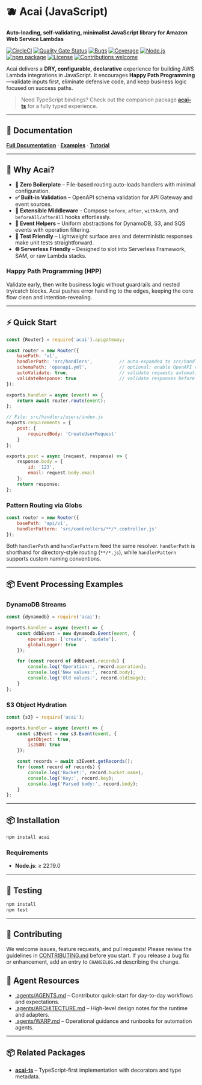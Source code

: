 # 🫐 Acai (JavaScript)

**Auto-loading, self-validating, minimalist JavaScript library for Amazon Web Service Lambdas**

[![CircleCI](https://circleci.com/gh/syngenta/acai-js.svg?style=shield)](https://circleci.com/gh/syngenta/acai-js)
[![Quality Gate Status](https://sonarcloud.io/api/project_badges/measure?project=syngenta_acai-js&metric=alert_status)](https://sonarcloud.io/summary/new_code?id=syngenta_acai-js)
[![Bugs](https://sonarcloud.io/api/project_badges/measure?project=syngenta_acai-js&metric=bugs)](https://sonarcloud.io/summary/new_code?id=syngenta_acai-js)
[![Coverage](https://sonarcloud.io/api/project_badges/measure?project=syngenta_acai-js&metric=coverage)](https://sonarcloud.io/summary/new_code?id=syngenta_acai-js)
[![Node.js](https://img.shields.io/badge/Node.js-22.19%2B-339933?logo=node.js)](https://nodejs.org/)
[![npm package](https://img.shields.io/npm/v/acai?color=blue&label=npm%20package)](https://www.npmjs.com/package/acai)
[![License](https://img.shields.io/badge/license-Apache%202.0-blue)](LICENSE)
[![Contributions welcome](https://img.shields.io/badge/contributions-welcome-blue.svg?style=flat)](https://github.com/syngenta/acai-js/issues)

Acai delivers a **DRY, configurable, declarative** experience for building AWS Lambda integrations in JavaScript. It encourages **Happy Path Programming**—validate inputs first, eliminate defensive code, and keep business logic focused on success paths.

> Need TypeScript bindings? Check out the companion package [**acai-ts**](https://www.npmjs.com/package/acai-ts) for a fully typed experience.

---

## 📖 Documentation

**[Full Documentation](https://syngenta.github.io/acai-js-docs/)** · **[Examples](https://github.com/syngenta/acai-js-docs/tree/main/examples)** · **[Tutorial](https://syngenta.github.io/acai-js-docs/)**

---

## 🎯 Why Acai?

- **🚀 Zero Boilerplate** – File-based routing auto-loads handlers with minimal configuration.
- **✅ Built-in Validation** – OpenAPI schema validation for API Gateway and event sources.
- **🧩 Extensible Middleware** – Compose `before`, `after`, `withAuth`, and `beforeAll/afterAll` hooks effortlessly.
- **🔄 Event Helpers** – Uniform abstractions for DynamoDB, S3, and SQS events with operation filtering.
- **🧪 Test Friendly** – Lightweight surface area and deterministic responses make unit tests straightforward.
- **🌐 Serverless Friendly** – Designed to slot into Serverless Framework, SAM, or raw Lambda stacks.

### Happy Path Programming (HPP)

Validate early, then write business logic without guardrails and nested try/catch blocks. Acai pushes error handling to the edges, keeping the core flow clean and intention-revealing.

---

## ⚡ Quick Start

```javascript
const {Router} = require('acai').apigateway;

const router = new Router({
    basePath: 'v1',
    handlerPath: 'src/handlers',          // auto-expanded to src/handlers/**/*.js
    schemaPath: 'openapi.yml',            // optional: enable OpenAPI validation
    autoValidate: true,                   // validate requests automatically
    validateResponse: true                // validate responses before returning
});

exports.handler = async (event) => {
    return await router.route(event);
};

// File: src/handlers/users/index.js
exports.requirements = {
    post: {
        requiredBody: 'CreateUserRequest'
    }
};

exports.post = async (request, response) => {
    response.body = {
        id: '123',
        email: request.body.email
    };
    return response;
};
```

### Pattern Routing via Globs

```javascript
const router = new Router({
    basePath: 'api/v1',
    handlerPattern: 'src/controllers/**/*.controller.js'
});
```

Both `handlerPath` and `handlerPattern` feed the same resolver. `handlerPath` is shorthand for directory-style routing (`**/*.js`), while `handlerPattern` supports custom naming conventions.

---

## 📦 Event Processing Examples

### DynamoDB Streams

```javascript
const {dynamodb} = require('acai');

exports.handler = async (event) => {
    const ddbEvent = new dynamodb.Event(event, {
        operations: ['create', 'update'],
        globalLogger: true
    });

    for (const record of ddbEvent.records) {
        console.log('Operation:', record.operation);
        console.log('New values:', record.body);
        console.log('Old values:', record.oldImage);
    }
};
```

### S3 Object Hydration

```javascript
const {s3} = require('acai');

exports.handler = async (event) => {
    const s3Event = new s3.Event(event, {
        getObject: true,
        isJSON: true
    });

    const records = await s3Event.getRecords();
    for (const record of records) {
        console.log('Bucket:', record.bucket.name);
        console.log('Key:', record.key);
        console.log('Parsed body:', record.body);
    }
};
```

---

## 📦 Installation

```bash
npm install acai
```

### Requirements

- **Node.js**: ≥ 22.19.0

---

## 🧪 Testing

```bash
npm install
npm test
```

---

## 🤝 Contributing

We welcome issues, feature requests, and pull requests! Please review the guidelines in [CONTRIBUTING.md](CONTRIBUTING.md) before you start. If you release a bug fix or enhancement, add an entry to `CHANGELOG.md` describing the change.

## 🧭 Agent Resources

- [.agents/AGENTS.md](.agents/AGENTS.md) – Contributor quick-start for day-to-day workflows and expectations.
- [.agents/ARCHITECTURE.md](.agents/ARCHITECTURE.md) – High-level design notes for the runtime and adapters.
- [.agents/WARP.md](.agents/WARP.md) – Operational guidance and runbooks for automation agents.

---

## 📦 Related Packages

- [**acai-ts**](https://www.npmjs.com/package/acai-ts) – TypeScript-first implementation with decorators and type metadata.
